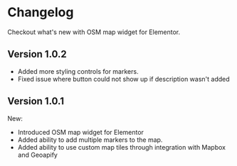 # Changelog
Checkout what's new with OSM map widget for Elementor.

## Version 1.0.2
- Added more styling controls for markers.
- Fixed issue where button could not show up if description wasn't added

## Version 1.0.1
New:
 - Introduced OSM map widget for Elementor
 - Added ability to add multiple markers to the map.
 - Added ability to use custom map tiles through integration with Mapbox and Geoapify
